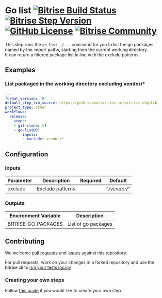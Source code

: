 # Go list [![Bitrise Build Status](https://app.bitrise.io/app/e783d140de7df9d9/status.svg?token=RsL0h68Nd4D8wA_CtODchQ&branch=master)](https://app.bitrise.io/app/e783d140de7df9d9) [![Bitrise Step Version](https://img.shields.io/badge/version-0.10.1-blue)](https://www.bitrise.io/integrations/steps/go-list) [![GitHub License](https://img.shields.io/badge/license-MIT-lightgrey.svg)](https://raw.githubusercontent.com/bitrise-steplib/steps-go-list/master/LICENSE) [![Bitrise Community](https://img.shields.io/badge/community-Bitrise%20Discuss-lightgrey)](https://discuss.bitrise.io/)

This step runs the `go list ./...` command for you to list the go packages named by the import paths, starting from the current working directory.  
It can return a filtered package list in line with the exclude patterns.

## Examples

### List packages in the working directory excluding vendor/*

```yml
---
format_version: '8'
default_step_lib_source: https://github.com/bitrise-io/bitrise-steplib.git
project_type: other
workflows:
  release:
    steps:
    - git-clone: {}
    - go-list@0:
        inputs:
        - exclude: vendor/*
```

## Configuration

### Inputs

| Parameter | Description | Required | Default |
| --- | --- | --- | --- |
| exclude | Exclude patterns | - | "*/vendor/*" |

### Outputs

| Environment Variable | Description |
| --- | --- |
| BITRISE_GO_PACKAGES | List of go packages |

## Contributing

We welcome [pull requests](/pulls) and [issues](/issues) against this repository. 

For pull requests, work on your changes in a forked repository and use the bitrise cli to [run your tests locally](https://devcenter.bitrise.io/bitrise-cli/run-your-first-build/)

### Creating your own steps

Follow [this guide](https://devcenter.bitrise.io/contributors/create-your-own-step/) if you would like to create your own step